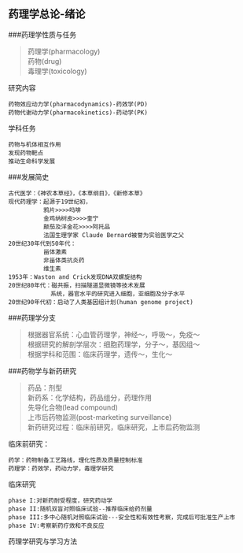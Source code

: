 药理学总论-绪论
---
###药理学性质与任务
> 药理学(pharmacology)  
> 药物(drug)  
> 毒理学(toxicology)  

研究内容  

```
药物效应动力学(pharmacodynamics)-药效学(PD)  
药物代谢动力学(pharmacokinetics)-药动学(PK)
```
学科任务 
 
```
药物与机体相互作用    
发现药物靶点
推动生命科学发展  
```

###发展简史

```
古代医学：《神农本草经》，《本草纲目》，《新修本草》
现代药理学：起源于19世纪初，
          鸦片>>>>吗啡
 		  金鸡纳树皮>>>>奎宁
          颠茄及洋金花>>>>阿托品
          法国生理学家 Claude Bernard被誉为实验医学之父
20世纪30年代到50年代：
		  甾体激素
		  非甾体类抗炎药
		  维生素
1953年：Waston and Crick发现DNA双螺旋结构
20世纪80年代：磁共振，扫描隧道显微镜等技术发展
			系统，器官水平的研究进入细胞，亚细胞及分子水平
20世纪90年代初：启动了人类基因组计划(human genome project)
```
###药理学分支
> 根据器官系统：心血管药理学，神经～，呼吸～，免疫～  
> 根据研究的解剖学层次：细胞药理学，分子～，基因组～  
> 根据学科和范围：临床药理学，遗传～，生化～

###药物学与新药研究
> 药品：剂型  
> 新药系：化学结构，药品组分，药理作用  
> 先导化合物(lead compound)  
> 上市后药物监测(post-marketing surveillance)  
> 新药研究过程：临床前研究，临床研究，上市后药物监测  

临床前研究：

```
药学：药物制备工艺路线，理化性质及质量控制标准
药理学：药效学，药动力学，毒理学研究
```

临床研究

```
phase I:对新药耐受程度，研究药动学
phase II:随机双盲对照临床试验--推荐临床给药剂量
phase III:多中心随机对照临床试验---安全性和有效性考察，完成后可批准生产上市
phase IV:考察新药疗效和不良反应
```

药理学研究与学习方法

